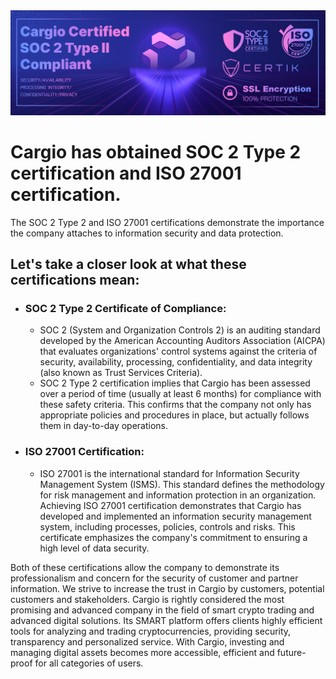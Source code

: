 <img src="https://github.com/cargiocom/announcement3/blob/b5fb9011fb731176a55c1f01769f5eacb66d9dab/img/BANNER3.png" alt="banner"/>
<br>
<h1>Cargio has obtained SOC 2 Type 2 certification and ISO 27001 certification. </h1>

<p>The SOC 2 Type 2 and ISO 27001 certifications demonstrate the importance the company attaches to information security and data protection.</p>
<h2>Let's take a closer look at what these certifications mean:</h2>
<ul>
  <li><h3>SOC 2 Type 2 Certificate of Compliance:</h3>
    <ul>
      <li>SOC 2 (System and Organization Controls 2) is an auditing standard developed by the 		American Accounting Auditors                   Association (AICPA) that evaluates organizations' control 		systems against the criteria of security, availability, processing,            confidentiality, and data 			integrity (also known as Trust Services Criteria).</li>
      <li>SOC 2 Type 2 certification implies that Cargio has been assessed over a period of time 			(usually at least 6 months) for                compliance with these safety criteria. This confirms that the 		company not only has appropriate policies and procedures in                place, but actually follows 		them in day-to-day operations.</li>
    </ul>
  </li>
  <li><h3>ISO 27001 Certification:</h3>
    <ul>
      <li>ISO 27001 is the international standard for Information Security Management System 			(ISMS). This standard defines the               methodology for risk management and information 			protection in an organization. 	Achieving ISO 27001 certification                     demonstrates that Cargio has developed and 				implemented an information security management system, including processes,               policies, 		controls and risks. This certificate emphasizes the company's commitment to ensuring a 		high level of data                  security.</li>
    </ul>
  </li>
</ul>
<p>Both of these certifications allow the company to demonstrate its professionalism and concern for the security of customer and partner information. We strive to increase the trust in Cargio by customers, potential customers and stakeholders.
Cargio is rightly considered the most promising and advanced company in the field of smart crypto trading and advanced digital solutions. Its SMART platform offers clients highly efficient tools for analyzing and trading cryptocurrencies, providing security, transparency and personalized service. With Cargio, investing and managing digital assets becomes more accessible, efficient and future-proof for all categories of users.</p>
	

	
